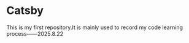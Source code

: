 # Catsby
This is my first repository.It is mainly used to record my code learning process——2025.8.22
